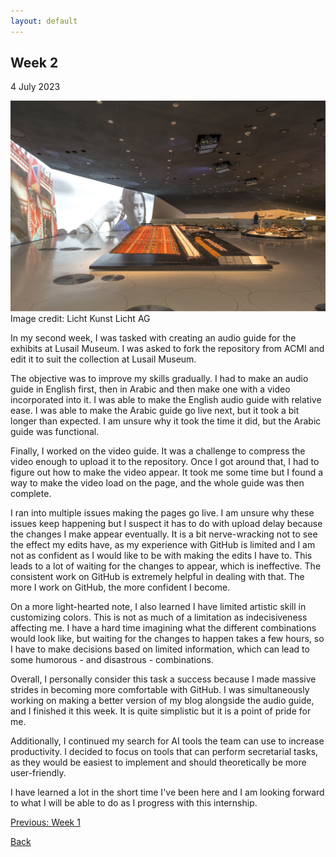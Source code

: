 ```yaml
---
layout: default
---
```


## Week 2
4 July 2023

![Life in the desert](/assets/images/nmoq_3.png)
Image credit: Licht Kunst Licht AG

In my second week, I was tasked with creating an audio guide for the exhibits at Lusail Museum. I was asked to fork the repository from ACMI and edit it to suit the collection at Lusail Museum.

The objective was to improve my skills gradually. I had to make an audio guide in English first, then in Arabic and then make one with a video incorporated into it. I was able to make the English audio guide with relative ease. I was able to make the Arabic guide go live next, but it took a bit longer than expected. I am unsure why it took the time it did, but the Arabic guide was functional.

Finally, I worked on the video guide. It was a challenge to compress the video enough to upload it to the repository. Once I got around that, I had to figure out how to make the video appear. It took me some time but I found a way to make the video load on the page, and the whole guide was then complete.

I ran into multiple issues making the pages go live. I am unsure why these issues keep happening but I suspect it has to do with upload delay because the changes I make appear eventually. It is a bit nerve-wracking not to see the effect my edits have, as my experience with GitHub is limited and I am not as confident as I would like to be with making the edits I have to. This leads to a lot of waiting for the changes to appear, which is ineffective. The consistent work on GitHub is extremely helpful in dealing with that. The more I work on GitHub, the more confident I become.

On a more light-hearted note, I also learned I have limited artistic skill in customizing colors. This is not as much of a limitation as indecisiveness affecting me. I have a hard time imagining what the different combinations would look like, but waiting for the changes to happen takes a few hours, so I have to make decisions based on limited information, which can lead to some humorous - and disastrous - combinations.

Overall, I personally consider this task a success because I made massive strides in becoming more comfortable with GitHub. I was simultaneously working on making a better version of my blog alongside the audio guide, and I finished it this week. It is quite simplistic but it is a point of pride for me.

Additionally, I continued my search for AI tools the team can use to increase productivity. I decided to focus on tools that can perform secretarial tasks, as they would be easiest to implement and should theoretically be more user-friendly.

I have learned a lot in the short time I've been here and I am looking forward to what I will be able to do as I progress with this internship.

[Previous: Week 1](./another-page.html)

[Back](./)
